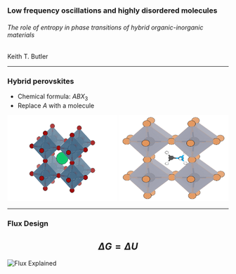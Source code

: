 ### Low frequency oscillations and highly disordered molecules
###### The role of entropy in phase transitions of hybrid organic-inorganic materials

 Keith T. Butler

---
### Hybrid perovskites

* Chemical formula: $ABX_3$
* Replace $A$ with a molecule 

<img src="Figures/CaTiO3.png" alt="caTiO3" style="width: 250px; height: 195px;"/> <img src="Figures/MAPbBr3.png" alt="MAPbBr3" style="width: 250px;  height: 195px;"/>

---

### Flux Design

$$\Delta G = \Delta U$$
---

![Flux Explained](https://facebook.github.io/flux/img/flux-simple-f8-diagram-explained-1300w.png)

